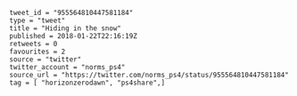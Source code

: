 ```
tweet_id = "955564810447581184"
type = "tweet"
title = "Hiding in the snow"
published = 2018-01-22T22:16:19Z
retweets = 0
favourites = 2
source = "twitter"
twitter_account = "norms_ps4"
source_url = "https://twitter.com/norms_ps4/status/955564810447581184"
tag = [ "horizonzerodawn", "ps4share",]
```

<p class='image'><img src='http://mnf.m17s.net/2018/01/22/DULZIGZWAAAcY4R.jpg' alt=''></p>

